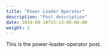 ```yaml
---
title: "Power Loader Operator"
description: "Post description"
date: 2019-09-18T15:13:06-04:00
weight: 2
---
```


This is the power-loader-operator post.
